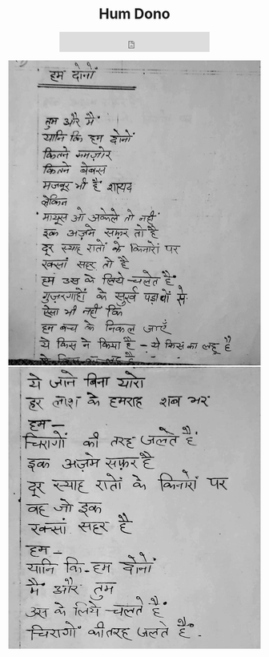 <center>
<h1> Hum Dono </h1>
<iframe src="https://archive.org/embed/rastaTauMile/03_humDono.mp3" width="300" height="40" frameborder="0" webkitallowfullscreen="true" mozallowfullscreen="true" allowfullscreen></iframe>

![](./7_humDono.jpg)
![](./8_humDono.jpg)
</center>
